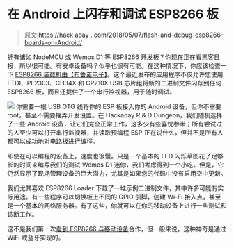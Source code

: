 # 在 Android 上闪存和调试 ESP8266 板

> 原文:[https://hack aday . com/2018/05/07/flash-and-debug-esp8266-boards-on-Android/](https://hackaday.com/2018/05/07/flash-and-debug-esp8266-boards-on-android/)

拥有诸如 NodeMCU 或 Wemos D1 等 ESP8266 开发板？你现在正在看黑客日报，所以很可能。有安卓设备吗？似乎也很有可能。在这种情况下，你应该检查一下 [ESP8266 装载机由【布鲁诺电子】](https://play.google.com/store/apps/details?id=com.bluino.esploader)。这个最近发布的应用程序不仅允许您使用 FTDI、PL2303、CH34X 和 CP210X USB 芯片组将新的二进制文件闪存到任何 ESP8266 板，而且还提供了一个串行监视器，用于随时调试。

[![](../Images/f4741acb0c3f6642e5e836daa6b17f5a.png)](https://hackaday.com/wp-content/uploads/2018/05/espapp_detail.png) 你需要一根 USB OTG 线将你的 ESP 板接入你的 Android 设备，但你不需要 root，甚至不需要摆弄开发设置。在 Hackaday R & D Dungeon，我们随机选择了一些 Android 设备，让它们完全正常工作，这多少有些喜忧参半；所有尝试过的人至少可以打开串行监视器，并读取预编程 ESP 正在说什么，但并不是所有人都可以成功地对电路板进行编程。

即使在可以编程的设备上，速度也很慢。只是一个基本的 LED 闪烁草图花了足够长的时间来编写我们的测试 Wemos D1 迷你，我们考虑得到一个小吃。但是，它仍然显示了现场管理设备的巨大潜力，尤其是如果您的代码中没有启用空中更新。

我们尤其喜欢 ESP8266 Loader 下载了一堆示例二进制文件，其中许多可能有实际用途。有一些程序可以切换板上不同的 GPIO 引脚，创建 Wi-Fi 接入点，甚至是一个基本的网络服务器。有了这些，你就可以在你的移动设备上进行一些测试和诊断工作。

这不是我们第一次[看到 ESP8266 与移动设备](https://hackaday.com/2017/05/15/wireless-terminal-over-esp8266/)合作，但一般来说，这种神奇是通过 WiFi 或蓝牙实现的。